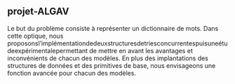 ## projet-ALGAV
  Le but du problème consiste à représenter un dictionnaire de mots. Dans cette optique, nous proposonsl’implémentationdedeuxstructuresdetriesconcurrentespuisuneétudeexpérimentalepermettant de mettre en avant les avantages et inconvénients de chacun des modèles. En plus des implantations des structures de données et des primitives de base, nous envisageons une fonction avancée pour chacun des modèles. 
